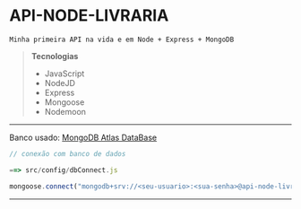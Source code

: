 # API-NODE-LIVRARIA
```
Minha primeira API na vida e em Node + Express + MongoDB
```

> **Tecnologias**
>   * JavaScript
>   * NodeJD
>   * Express
>   * Mongoose
>   * Nodemoon

---

Banco usado: [MongoDB Atlas DataBase](https://www.mongodb.com/atlas/database)

```js
// conexão com banco de dados

==> src/config/dbConnect.js 

mongoose.connect("mongodb+srv://<seu-usuario>:<sua-senha>@api-node-livraria.uwteu.mongodb.net/<nome-do-banco>");
```
---